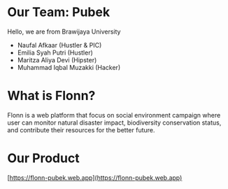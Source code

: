 # Our Team: Pubek
Hello, we are from Brawijaya University
- Naufal Afkaar (Hustler & PIC)
- Emilia Syah Putri (Hustler)
- Maritza Aliya Devi (Hipster)
- Muhammad Iqbal Muzakki (Hacker)

# What is Flonn?

Flonn is a web platform that focus on social environment campaign where user can monitor natural disaster impact, biodiversity conservation status, and contribute their resources for the better future.

# Our Product
[https://flonn-pubek.web.app](https://flonn-pubek.web.app)